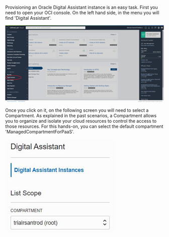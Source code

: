 Provisioning an Oracle Digital Assistant instance is an easy task. First you need to open your OCI console.
On the left hand side, in the menu you will find 'Digital Assistant'.

![Oracle Digital Assistant Logo](assets/oci-console.jpg)

Once you click on it, on the following screen you will need to select a Compartment.
As explained in the past scenarios, a Compartment allows you to organize and isolate your cloud resources to control the access to those resources.
For this hands-on, you can select the default compartment 'ManagedCompartmentForPaaS'.

![Oracle Digital Assistant Logo](assets/select-compartment.jpg)